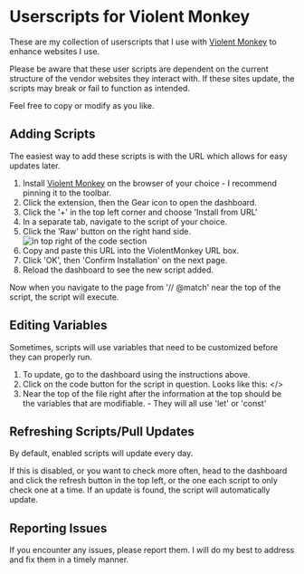 # Userscripts for Violent Monkey

These are my collection of userscripts that I use with [Violent Monkey](https://violentmonkey.github.io/) to enhance websites I use. 

Please be aware that these user scripts are dependent on the current structure of the vendor websites they interact with. If these sites update, the scripts may break or fail to function as intended.

Feel free to copy or modify as you like.

## Adding Scripts

The easiest way to add these scripts is with the URL which allows for easy updates later.

1.  Install [Violent Monkey](https://violentmonkey.github.io/) on the browser of your choice - I recommend pinning it to the toolbar.
2.  Click the extension, then the Gear icon to open the dashboard.
3.  Click the '+' in the top left corner and choose 'Install from URL'
4.  In a separate tab, navigate to the script of your choice.
5.  Click the 'Raw' button on the right hand side.
  ![in top right of the code section](https://cdn.glitch.global/4c74f8d5-b1a6-4a37-91dc-9b40f9d9d76e/firefox_TY0MXfG7ia.png?raw=true)
6.  Copy and paste this URL into the ViolentMonkey URL box.
7.  Click 'OK', then 'Confirm Installation' on the next page.
8.  Reload the dashboard to see the new script added.

Now when you navigate to the page from '// @match' near the top of the script, the script will execute.

## Editing Variables

Sometimes, scripts will use variables that need to be customized before they can properly run. 

1. To update, go to the dashboard using the instructions above.
2. Click on the code button for the script in question. Looks like this: </>
3. Near the top of the file right after the information at the top should be the variables that are modifiable. - They will all use 'let' or 'const'

## Refreshing Scripts/Pull Updates
By default, enabled scripts will update every day.

If this is disabled, or you want to check more often, head to the dashboard and click the refresh button in the top left, or the one each script to only check one at a time.
If an update is found, the script will automatically update.

## Reporting Issues

If you encounter any issues, please report them. I will do my best to address and fix them in a timely manner.
